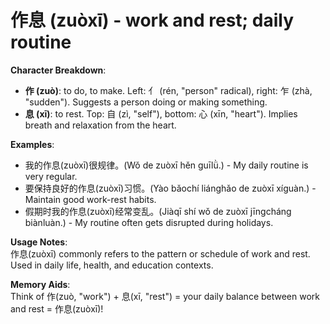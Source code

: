# **作息 (zuòxī) - work and rest; daily routine**

**Character Breakdown**:  
- **作 (zuò)**: to do, to make. Left: 亻 (rén, "person" radical), right: 乍 (zhà, "sudden"). Suggests a person doing or making something.  
- **息 (xī)**: to rest. Top: 自 (zì, "self"), bottom: 心 (xīn, "heart"). Implies breath and relaxation from the heart.

**Examples**:  
- 我的作息(zuòxī)很规律。(Wǒ de zuòxī hěn guīlǜ.) - My daily routine is very regular.  
- 要保持良好的作息(zuòxī)习惯。(Yào bǎochí liánghǎo de zuòxī xíguàn.) - Maintain good work-rest habits.  
- 假期时我的作息(zuòxī)经常变乱。(Jiàqī shí wǒ de zuòxī jīngcháng biànluàn.) - My routine often gets disrupted during holidays.

**Usage Notes**:  
作息(zuòxī) commonly refers to the pattern or schedule of work and rest. Used in daily life, health, and education contexts.

**Memory Aids**:  
Think of 作(zuò, "work") + 息(xī, "rest") = your daily balance between work and rest = 作息(zuòxī)!